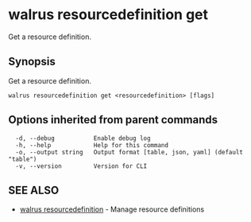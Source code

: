 # walrus resourcedefinition get

Get a resource definition.

## Synopsis

Get a resource definition.

```
walrus resourcedefinition get <resourcedefinition> [flags]
```

## Options inherited from parent commands

```
  -d, --debug           Enable debug log
  -h, --help            Help for this command
  -o, --output string   Output format [table, json, yaml] (default "table")
  -v, --version         Version for CLI
```

## SEE ALSO

* [walrus resourcedefinition](walrus_resourcedefinition)	 - Manage resource definitions

